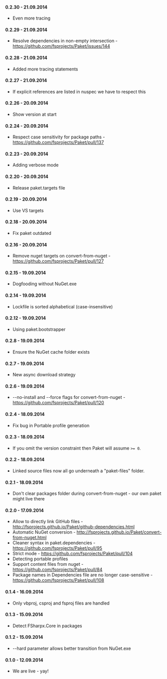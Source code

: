 #### 0.2.30 - 21.09.2014
* Even more tracing

#### 0.2.29 - 21.09.2014
* Resolve dependencies in non-empty intersection - https://github.com/fsprojects/Paket/issues/144

#### 0.2.28 - 21.09.2014
* Added more tracing statements

#### 0.2.27 - 21.09.2014
* If explicit references are listed in nuspec we have to respect this 

#### 0.2.26 - 20.09.2014
* Show version at start

#### 0.2.24 - 20.09.2014
* Respect case sensitivity for package paths - https://github.com/fsprojects/Paket/pull/137

#### 0.2.23 - 20.09.2014
* Adding verbose mode

#### 0.2.20 - 20.09.2014
* Release paket.targets file

#### 0.2.19 - 20.09.2014
* Use VS targets

#### 0.2.18 - 20.09.2014
* Fix paket outdated

#### 0.2.16 - 20.09.2014
* Remove nuget targets on convert-from-nuget - https://github.com/fsprojects/Paket/pull/127

#### 0.2.15 - 19.09.2014
* Dogfooding without NuGet.exe

#### 0.2.14 - 19.09.2014
* Lockfile is sorted alphabetical (case-insensitive)

#### 0.2.12 - 19.09.2014
* Using paket.bootstrapper

#### 0.2.8 - 19.09.2014
* Ensure the NuGet cache folder exists

#### 0.2.7 - 19.09.2014
* New async download strategy

#### 0.2.6 - 19.09.2014
* --no-install and --force flags for convert-from-nuget - https://github.com/fsprojects/Paket/pull/120

#### 0.2.4 - 18.09.2014
* Fix bug in Portable profile generation

#### 0.2.3 - 18.09.2014
* If you omit the version constraint then Paket will assume `>= 0`.

#### 0.2.2 - 18.09.2014
* Linked source files now all go underneath a "paket-files" folder.

#### 0.2.1 - 18.09.2014
* Don't clear packages folder during convert-from-nuget - our own paket might live there

#### 0.2.0 - 17.09.2014
* Allow to directly link GitHub files - http://fsprojects.github.io/Paket/github-dependencies.html
* Automatic NuGet conversion - http://fsprojects.github.io/Paket/convert-from-nuget.html
* Cleaner syntax in paket.dependencies - https://github.com/fsprojects/Paket/pull/95
* Strict mode - https://github.com/fsprojects/Paket/pull/104
* Detecting portable profiles
* Support content files from nuget - https://github.com/fsprojects/Paket/pull/84
* Package names in Dependencies file are no longer case-sensitive - https://github.com/fsprojects/Paket/pull/108

#### 0.1.4 - 16.09.2014
* Only vbproj, csproj and fsproj files are handled

#### 0.1.3 - 15.09.2014
* Detect FSharpx.Core in packages

#### 0.1.2 - 15.09.2014
* --hard parameter allows better transition from NuGet.exe

#### 0.1.0 - 12.09.2014
* We are live - yay!